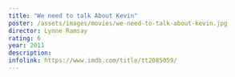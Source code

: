 ```yaml
---
title: "We need to talk About Kevin"
poster: /assets/images/movies/we-need-to-talk-about-kevin.jpg
director: Lynne Ramsay
rating: 6
year: 2011
description:
infolink: https://www.imdb.com/title/tt2085059/
---
```

